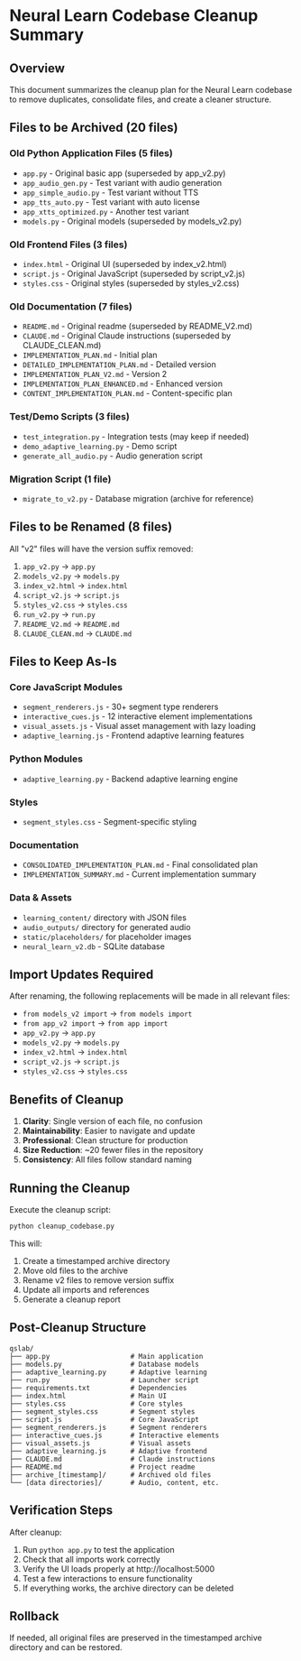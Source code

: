 # Neural Learn Codebase Cleanup Summary

## Overview

This document summarizes the cleanup plan for the Neural Learn codebase to remove duplicates, consolidate files, and create a cleaner structure.

## Files to be Archived (20 files)

### Old Python Application Files (5 files)
- `app.py` - Original basic app (superseded by app_v2.py)
- `app_audio_gen.py` - Test variant with audio generation
- `app_simple_audio.py` - Test variant without TTS
- `app_tts_auto.py` - Test variant with auto license
- `app_xtts_optimized.py` - Another test variant
- `models.py` - Original models (superseded by models_v2.py)

### Old Frontend Files (3 files)
- `index.html` - Original UI (superseded by index_v2.html)
- `script.js` - Original JavaScript (superseded by script_v2.js)
- `styles.css` - Original styles (superseded by styles_v2.css)

### Old Documentation (7 files)
- `README.md` - Original readme (superseded by README_V2.md)
- `CLAUDE.md` - Original Claude instructions (superseded by CLAUDE_CLEAN.md)
- `IMPLEMENTATION_PLAN.md` - Initial plan
- `DETAILED_IMPLEMENTATION_PLAN.md` - Detailed version
- `IMPLEMENTATION_PLAN_V2.md` - Version 2
- `IMPLEMENTATION_PLAN_ENHANCED.md` - Enhanced version
- `CONTENT_IMPLEMENTATION_PLAN.md` - Content-specific plan

### Test/Demo Scripts (3 files)
- `test_integration.py` - Integration tests (may keep if needed)
- `demo_adaptive_learning.py` - Demo script
- `generate_all_audio.py` - Audio generation script

### Migration Script (1 file)
- `migrate_to_v2.py` - Database migration (archive for reference)

## Files to be Renamed (8 files)

All "v2" files will have the version suffix removed:

1. `app_v2.py` → `app.py`
2. `models_v2.py` → `models.py`
3. `index_v2.html` → `index.html`
4. `script_v2.js` → `script.js`
5. `styles_v2.css` → `styles.css`
6. `run_v2.py` → `run.py`
7. `README_V2.md` → `README.md`
8. `CLAUDE_CLEAN.md` → `CLAUDE.md`

## Files to Keep As-Is

### Core JavaScript Modules
- `segment_renderers.js` - 30+ segment type renderers
- `interactive_cues.js` - 12 interactive element implementations
- `visual_assets.js` - Visual asset management with lazy loading
- `adaptive_learning.js` - Frontend adaptive learning features

### Python Modules
- `adaptive_learning.py` - Backend adaptive learning engine

### Styles
- `segment_styles.css` - Segment-specific styling

### Documentation
- `CONSOLIDATED_IMPLEMENTATION_PLAN.md` - Final consolidated plan
- `IMPLEMENTATION_SUMMARY.md` - Current implementation summary

### Data & Assets
- `learning_content/` directory with JSON files
- `audio_outputs/` directory for generated audio
- `static/placeholders/` for placeholder images
- `neural_learn_v2.db` - SQLite database

## Import Updates Required

After renaming, the following replacements will be made in all relevant files:

- `from models_v2 import` → `from models import`
- `from app_v2 import` → `from app import`
- `app_v2.py` → `app.py`
- `models_v2.py` → `models.py`
- `index_v2.html` → `index.html`
- `script_v2.js` → `script.js`
- `styles_v2.css` → `styles.css`

## Benefits of Cleanup

1. **Clarity**: Single version of each file, no confusion
2. **Maintainability**: Easier to navigate and update
3. **Professional**: Clean structure for production
4. **Size Reduction**: ~20 fewer files in the repository
5. **Consistency**: All files follow standard naming

## Running the Cleanup

Execute the cleanup script:
```bash
python cleanup_codebase.py
```

This will:
1. Create a timestamped archive directory
2. Move old files to the archive
3. Rename v2 files to remove version suffix
4. Update all imports and references
5. Generate a cleanup report

## Post-Cleanup Structure

```
qslab/
├── app.py                    # Main application
├── models.py                 # Database models
├── adaptive_learning.py      # Adaptive learning
├── run.py                    # Launcher script
├── requirements.txt          # Dependencies
├── index.html                # Main UI
├── styles.css                # Core styles
├── segment_styles.css        # Segment styles
├── script.js                 # Core JavaScript
├── segment_renderers.js      # Segment renderers
├── interactive_cues.js       # Interactive elements
├── visual_assets.js          # Visual assets
├── adaptive_learning.js      # Adaptive frontend
├── CLAUDE.md                 # Claude instructions
├── README.md                 # Project readme
├── archive_[timestamp]/      # Archived old files
└── [data directories]/       # Audio, content, etc.
```

## Verification Steps

After cleanup:
1. Run `python app.py` to test the application
2. Check that all imports work correctly
3. Verify the UI loads properly at http://localhost:5000
4. Test a few interactions to ensure functionality
5. If everything works, the archive directory can be deleted

## Rollback

If needed, all original files are preserved in the timestamped archive directory and can be restored.